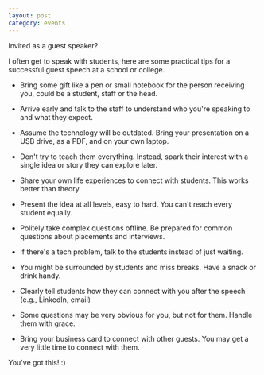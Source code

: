 ```yaml
---
layout: post
category: events
---
```


Invited as a guest speaker?

I often get to speak with students, here are some practical tips for a successful guest speech at a school or college.

- Bring some gift like a pen or small notebook for the person receiving you, could be a student, staff or the head.

- Arrive early and talk to the staff to understand who you're speaking to and what they expect.

- Assume the technology will be outdated. Bring your presentation on a USB drive, as a PDF, and on your own laptop.

- Don't try to teach them everything. Instead, spark their interest with a single idea or story they can explore later.

- Share your own life experiences to connect with students. This works better than theory.

- Present the idea at all levels, easy to hard. You can't reach every student equally.

- Politely take complex questions offline. Be prepared for common questions about placements and interviews.

- If there's a tech problem, talk to the students instead of just waiting.

- You might be surrounded by students and miss breaks. Have a snack or drink handy.

- Clearly tell students how they can connect with you after the speech (e.g., LinkedIn, email)

- Some questions may be very obvious for you, but not for them. Handle them with grace.

- Bring your business card to connect with other guests. You may get a very little time to connect with them.

You've got this! :)
